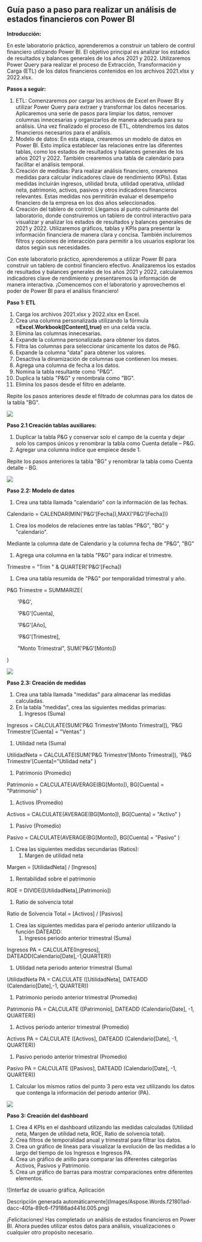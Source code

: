 ## **Guía paso a paso para realizar un análisis de estados financieros con Power BI**
**Introducción:** 

En este laboratorio práctico, aprenderemos a construir un tablero de control financiero utilizando Power BI. El objetivo principal es analizar los estados de resultados y balances generales de los años 2021 y 2022. Utilizaremos Power Query para realizar el proceso de Extracción, Transformación y Carga (ETL) de los datos financieros contenidos en los archivos 2021.xlsx y 2022.xlsx.

**Pasos a seguir:**

1. ETL: Comenzaremos por cargar los archivos de Excel en Power BI y utilizar Power Query para extraer y transformar los datos necesarios. Aplicaremos una serie de pasos para limpiar los datos, remover columnas innecesarias y organizarlos de manera adecuada para su análisis. Una vez finalizado el proceso de ETL, obtendremos los datos financieros necesarios para el análisis.
1. Modelo de datos: En esta etapa, crearemos un modelo de datos en Power BI. Esto implica establecer las relaciones entre las diferentes tablas, como los estados de resultados y balances generales de los años 2021 y 2022. También crearemos una tabla de calendario para facilitar el análisis temporal.
1. Creación de medidas: Para realizar análisis financiero, crearemos medidas para calcular indicadores clave de rendimiento (KPIs). Estas medidas incluirán ingresos, utilidad bruta, utilidad operativa, utilidad neta, patrimonio, activos, pasivos y otros indicadores financieros relevantes. Estas medidas nos permitirán evaluar el desempeño financiero de la empresa en los dos años seleccionados.
1. Creación del tablero de control: Llegamos al punto culminante del laboratorio, donde construiremos un tablero de control interactivo para visualizar y analizar los estados de resultados y balances generales de 2021 y 2022. Utilizaremos gráficos, tablas y KPIs para presentar la información financiera de manera clara y concisa. También incluiremos filtros y opciones de interacción para permitir a los usuarios explorar los datos según sus necesidades.

Con este laboratorio práctico, aprenderemos a utilizar Power BI para construir un tablero de control financiero efectivo. Analizaremos los estados de resultados y balances generales de los años 2021 y 2022, calcularemos indicadores clave de rendimiento y presentaremos la información de manera interactiva. ¡Comencemos con el laboratorio y aprovechemos el poder de Power BI para el análisis financiero!

**Paso 1: ETL**

1. Carga los archivos 2021.xlsx y 2022.xlsx en Excel.
1. Crea una columna personalizada utilizando la fórmula **=Excel.Workbook([Content],true)** en una celda vacía.
1. Elimina las columnas innecesarias.
1. Expande la columna personalizada para obtener los datos.
1. Filtra las columnas para seleccionar únicamente los datos de P&G.
1. Expande la columna "data" para obtener los valores.
1. Desactiva la dinamización de columnas que contienen los meses.
1. Agrega una columna de fecha a los datos.
1. Nomina la tabla resultante como "P&G".
1. Duplica la tabla "P&G" y renómbrala como "BG".
1. Elimina los pasos desde el filtro en adelante.

Repite los pasos anteriores desde el filtrado de columnas para los datos de la tabla "BG".

![](Images/Aspose.Words.f21801ad-dacc-40fa-89c6-f79186ad441d.001.png)

**Paso 2.1 Creación tablas auxiliares:**

1. Duplicar la tabla P&G y conservar solo el campo de la cuenta y dejar solo los campos únicos y renombrar la tabla como Cuenta detalle – P&G.
1. Agregar una columna índice que empiece desde 1.

Repite los pasos anteriores la tabla "BG" y renombrar la tabla como Cuenta detalle - BG.

![](Images/Aspose.Words.f21801ad-dacc-40fa-89c6-f79186ad441d.002.png)

**Paso 2.2: Modelo de datos**

1. Crea una tabla llamada "calendario" con la información de las fechas.

Calendario = CALENDAR(MIN('P&G'[Fecha]),MAX('P&G'[Fecha]))

1. Crea los modelos de relaciones entre las tablas "P&G", "BG" y "calendario".

Mediante la columna date de Calendario y la columna fecha de "P&G", "BG"

1. Agrega una columna en la tabla "P&G" para indicar el trimestre.

Trimestre = "Trim " & QUARTER('P&G'[Fecha])

1. Crea una tabla resumida de "P&G" por temporalidad trimestral y año.

P&G Trimestre = SUMMARIZE(

`    `'P&G',

`    `'P&G'[Cuenta],

`    `'P&G'[Año],

`    `'P&G'[Trimestre],

`    `"Monto Trimestral", SUM('P&G'[Monto])

)

![](Images/Aspose.Words.f21801ad-dacc-40fa-89c6-f79186ad441d.003.png)

**Paso 2.3: Creación de medidas**

1. Crea una tabla llamada "medidas" para almacenar las medidas calculadas.
1. En la tabla "medidas", crea las siguientes medidas primarias:
   1. Ingresos (Suma)

Ingresos = CALCULATE(SUM('P&G Trimestre'[Monto Trimestral]), 'P&G Trimestre'[Cuenta] = "Ventas" )

1. Utilidad neta (Suma)

UtilidadNeta = CALCULATE(SUM('P&G Trimestre'[Monto Trimestral]), 'P&G Trimestre'[Cuenta]="Utilidad neta" )

1. Patrimonio (Promedio)

Patrimonio = CALCULATE(AVERAGE(BG[Monto]), BG[Cuenta] = "Patrimonio" )

1. Activos (Promedio)

Activos = CALCULATE(AVERAGE(BG[Monto]), BG[Cuenta] = "Activo" )

1. Pasivo (Promedio)

Pasivo = CALCULATE(AVERAGE(BG[Monto]), BG[Cuenta] = "Pasivo" )

1. Crea las siguientes medidas secundarias (Ratios):
   1. Margen de utilidad neta

Margen = [UtilidadNeta] / [Ingresos]

1. Rentabilidad sobre el patrimonio

ROE = DIVIDE([UtilidadNeta],[Patrimonio])

1. Ratio de solvencia total

Ratio de Solvencia Total = [Activos] / [Pasivos]

1. Crea las siguientes medidas para el periodo anterior utilizando la función DATEADD:
   1. Ingresos periodo anterior trimestral (Suma)

Ingresos PA = CALCULATE(Ingresos], DATEADD(Calendario[Date],-1,QUARTER))

1. Utilidad neta periodo anterior trimestral (Suma)

UtilidadNeta PA = CALCULATE ([UtilidadNeta], DATEADD (Calendario[Date],-1, QUARTER))

1. Patrimonio periodo anterior trimestral (Promedio)

Patrimonio PA = CALCULATE ([Patrimonio], DATEADD (Calendario[Date], -1, QUARTER))

1. Activos periodo anterior trimestral (Promedio)

Activos PA = CALCULATE ([Activos], DATEADD (Calendario[Date], -1, QUARTER))

1. Pasivo periodo anterior trimestral (Promedio)

Pasivo PA = CALCULATE ([Pasivos], DATEADD (Calendario[Date], -1, QUARTER))

1. Calcular los mismos ratios del punto 3 pero esta vez utilizando los datos que contenga la información del periodo anterior (PA).

![](Images/Aspose.Words.f21801ad-dacc-40fa-89c6-f79186ad441d.004.png)

**Paso 3: Creación del dashboard**

1. Crea 4 KPIs en el dashboard utilizando las medidas calculadas (Utilidad neta, Margen de utilidad neta, ROE, Ratio de solvencia total).
1. Crea filtros de temporalidad anual y trimestral para filtrar los datos.
1. Crea un gráfico de líneas para visualizar la evolución de las medidas a lo largo del tiempo de los Ingresos e Ingresos PA.
1. Crea un gráfico de anillo para comparar las diferentes categorías Activos, Pasivos y Patrimonio.
1. Crea un gráfico de barras para mostrar comparaciones entre diferentes elementos.

![Interfaz de usuario gráfica, Aplicación

Descripción generada automáticamente](Images/Aspose.Words.f21801ad-dacc-40fa-89c6-f79186ad441d.005.png)

¡Felicitaciones! Has completado un análisis de estados financieros en Power BI. Ahora puedes utilizar estos datos para análisis, visualizaciones o cualquier otro propósito necesario.

